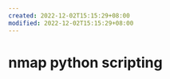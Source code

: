 ```yaml
---
created: 2022-12-02T15:15:29+08:00
modified: 2022-12-02T15:15:29+08:00
---
```


# nmap python scripting

